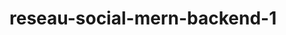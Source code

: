 # reseau-social-mern-backend-1

<!-- https://www.youtube.com/watch?v=SUPDFHuvhRc -->

<!-- npm init -y -->
<!-- npm i --save express nodemon dotenv -->
<!-- npm i -s mongoose -->
<!-- npm i -s body-parser -->
<!-- npm i -s validator -->
<!-- npm i -s bcrypt -->
<!-- npm i -s jsonwebtoken -->
<!-- npm i -s cookie-parser -->
<!-- npm i -s multer -> npm i multer@2.0.0-rc.1 -->

<!-- "multer": "^1.4.5-lts.1", -->
<!-- "multer": "^2.0.0-rc.1", -->


<!-- 
    dotenv : pour stocker les variables d'environnement
    gitignore : /config/.env 
-->


<!-- 
    .env{
        PORT=5000
        CLIENT_URL=http://localhost:3000
        DB_USER_PASS=ibrahimadiagneseck:i2b5r1a0h1i9m9a9ss
        TOKEN_SECRET=ibrahimadiagnesecki2b5r1a0h1i9m9a9ibrahimadiagnesecki2b5r1a0h1i9m9a9ibrahimadiagnesecki2b5r1a0h1i9m9a9ss
    }

 -->